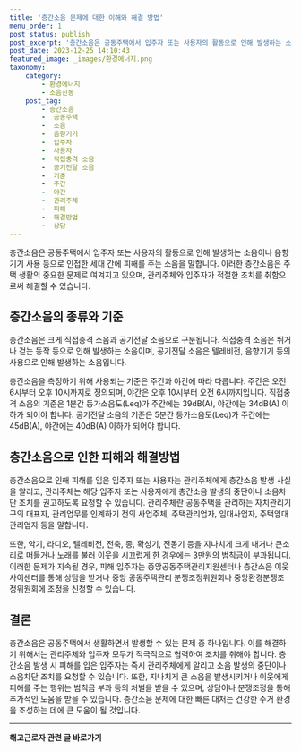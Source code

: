 ```yaml
---
title: '층간소음 문제에 대한 이해와 해결 방법'
menu_order: 1
post_status: publish
post_excerpt: '층간소음은 공동주택에서 입주자 또는 사용자의 활동으로 인해 발생하는 소음이나 음향기기 사용 등으로 인접한 세대 간에 피해를 주는 소음을 말합니다. 이러한 층간소음은 주택 생활의 중요한 문제로 여겨지고 있으며, 관리주체와 입주자가 적절한 조치를 취함으로써 해결할 수 있습니다.'
post_date: 2023-12-25 14:10:43
featured_image: _images/환경에너지.png
taxonomy:
    category:
        - 환경에너지
        - 소음진동
    post_tag:
        - 층간소음
        -  공동주택
        -  소음
        -  음향기기
        -  입주자
        -  사용자
        -  직접충격 소음
        -  공기전달 소음
        -  기준
        -  주간
        -  야간
        -  관리주체
        -  피해
        -  해결방법
        -  상담
---
```



층간소음은 공동주택에서 입주자 또는 사용자의 활동으로 인해 발생하는 소음이나 음향기기 사용 등으로 인접한 세대 간에 피해를 주는 소음을 말합니다. 이러한 층간소음은 주택 생활의 중요한 문제로 여겨지고 있으며, 관리주체와 입주자가 적절한 조치를 취함으로써 해결할 수 있습니다.

## 층간소음의 종류와 기준

층간소음은 크게 직접충격 소음과 공기전달 소음으로 구분됩니다. 직접충격 소음은 뛰거나 걷는 동작 등으로 인해 발생하는 소음이며, 공기전달 소음은 텔레비전, 음향기기 등의 사용으로 인해 발생하는 소음입니다.

층간소음을 측정하기 위해 사용되는 기준은 주간과 야간에 따라 다릅니다. 주간은 오전 6시부터 오후 10시까지로 정의되며, 야간은 오후 10시부터 오전 6시까지입니다. 직접충격 소음의 기준은 1분간 등가소음도(Leq)가 주간에는 39dB(A), 야간에는 34dB(A) 이하가 되어야 합니다. 공기전달 소음의 기준은 5분간 등가소음도(Leq)가 주간에는 45dB(A), 야간에는 40dB(A) 이하가 되어야 합니다.

## 층간소음으로 인한 피해와 해결방법

층간소음으로 인해 피해를 입은 입주자 또는 사용자는 관리주체에게 층간소음 발생 사실을 알리고, 관리주체는 해당 입주자 또는 사용자에게 층간소음 발생의 중단이나 소음차단 조치를 권고하도록 요청할 수 있습니다. 관리주체란 공동주택을 관리하는 자치관리기구의 대표자, 관리업무를 인계하기 전의 사업주체, 주택관리업자, 임대사업자, 주택임대관리업자 등을 말합니다.

또한, 악기, 라디오, 텔레비전, 전축, 종, 확성기, 전동기 등을 지나치게 크게 내거나 큰소리로 떠들거나 노래를 불러 이웃을 시끄럽게 한 경우에는 3만원의 범칙금이 부과됩니다. 이러한 문제가 지속될 경우, 피해 입주자는 중앙공동주택관리지원센터나 층간소음 이웃사이센터를 통해 상담을 받거나 중앙 공동주택관리 분쟁조정위원회나 중앙환경분쟁조정위원회에 조정을 신청할 수 있습니다.

## 결론

층간소음은 공동주택에서 생활하면서 발생할 수 있는 문제 중 하나입니다. 이를 해결하기 위해서는 관리주체와 입주자 모두가 적극적으로 협력하여 조치를 취해야 합니다. 층간소음 발생 시 피해를 입은 입주자는 즉시 관리주체에게 알리고 소음 발생의 중단이나 소음차단 조치를 요청할 수 있습니다. 또한, 지나치게 큰 소음을 발생시키거나 이웃에게 피해를 주는 행위는 범칙금 부과 등의 처벌을 받을 수 있으며, 상담이나 분쟁조정을 통해 추가적인 도움을 받을 수 있습니다. 층간소음 문제에 대한 빠른 대처는 건강한 주거 환경을 조성하는 데에 큰 도움이 될 것입니다.
<!-- wp:separator -->
<hr class="wp-block-separator has-alpha-channel-opacity"/>
<!-- /wp:separator -->

<!-- wp:group {"backgroundColor":"base","layout":{"type":"constrained"}} -->
<div class="wp-block-group has-base-background-color has-background"><!-- wp:paragraph {"align":"center","fontSize":"medium"} -->
<p class="has-text-align-center has-large-font-size"><strong>해고근로자 관련 글 바로가기</strong></p>
<!-- /wp:paragraph -->


<!-- wp:latest-posts
{"categories":[{"id":12660,"count":19,"description":"","link":"https://uknowlaw.com/category/%ed%95%b4%ea%b3%a0%ea%b7%bc%eb%a1%9c%ec%9e%90/","name":"해고근로자","slug":"해고근로자","taxonomy":"category","parent":0,"meta":[],"_links":{"self":[{"href":"https://uknowlaw.com/wp-json/wp/v2/categories/12660"}],"collection":[{"href":"https://uknowlaw.com/wp-json/wp/v2/categories"}],"about":[{"href":"https://uknowlaw.com/wp-json/wp/v2/taxonomies/category"}],"wp:post_type":[{"href":"https://uknowlaw.com/wp-json/wp/v2/posts?categories=12660"}],"curies":[{"name":"wp","href":"https://api.w.org/{rel}","templated":true}]}}],"postsToShow":100,"excerptLength":28,"postLayout":"grid","columns":2,"featuredImageAlign":"left","featuredImageSizeSlug":"large","fontSize":"small"} /--></div>
<!-- /wp:group -->